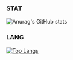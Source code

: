 ### STAT
![Anurag's GitHub stats](https://github-readme-stats.vercel.app/api?username=ppzxc&count_private=true)

### LANG
[![Top Langs](https://github-readme-stats.vercel.app/api/top-langs/?username=ppzxc&exclude_repo=io-closing,ppzxc.github.io)](https://github.com/anuraghazra/github-readme-stats)
